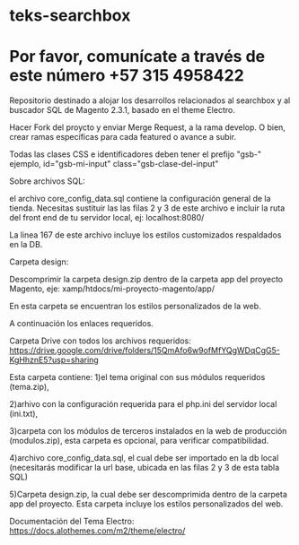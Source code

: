 # teks-searchbox

# Por favor, comunícate a través de este número +57 315 4958422

Repositorio destinado a alojar los desarrollos relacionados al searchbox y al buscador SQL de Magento 2.3.1, basado en el theme Electro.

Hacer Fork del proycto y enviar Merge Request, a la rama develop. O bien, crear ramas específicas para cada featured o avance a subir.

Todas las clases CSS e identificadores deben tener el prefijo "gsb-"
ejemplo, id="gsb-mi-input" class="gsb-clase-del-input"

Sobre archivos SQL:

el archivo core_config_data.sql contiene la configuración general de la tienda. Necesitas sustituir las las filas 2 y 3 de este archivo e incluir la ruta del front end de tu servidor local, ej: localhost:8080/

La linea 167 de este archivo incluye los estilos customizados respaldados en la DB.

Carpeta design:

Descomprimir la carpeta design.zip dentro de la carpeta app del proyecto Magento,
eje: xamp/htdocs/mi-proyecto-magento/app/

En esta carpeta se encuentran los estilos personalizados de la web.

A continuación los enlaces requeridos.

Carpeta Drive con todos los archivos requeridos:
https://drive.google.com/drive/folders/15QmAfo6w9ofMfYQgWDqCgG5-KgHhznE5?usp=sharing

Esta carpeta contiene:
1)el tema original con sus módulos requeridos (tema.zip),

2)arhivo con la configuración requerida para el php.ini del servidor local (ini.txt),

3)carpeta con los módulos de terceros instalados en la web de producción (modulos.zip), esta carpeta es opcional, para verificar compatibilidad.

4)archivo core_config_data.sql, el cual debe ser importado en la db local (necesitarás modificar la url base, ubicada en las filas 2 y 3 de esta tabla SQL)

5)Carpeta design.zip, la cual debe ser descomprimida dentro de la carpeta app del proyecto. Esta carpeta incluye los estilos personalizados del web.

Documentación del Tema Electro:
https://docs.alothemes.com/m2/theme/electro/
